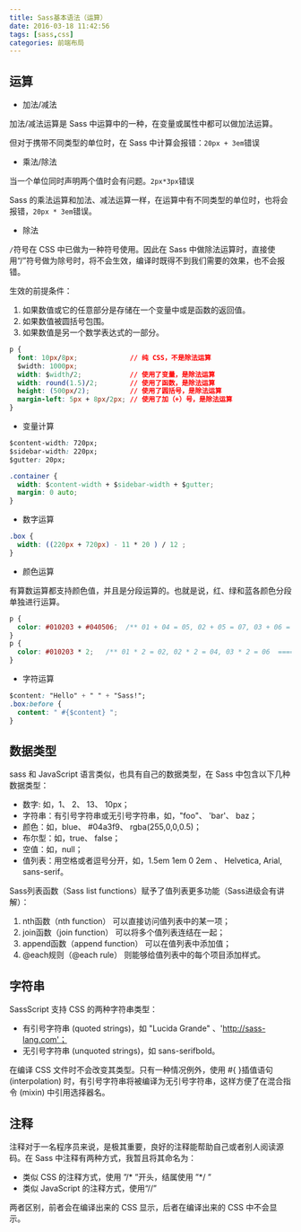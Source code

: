 ```yaml
---
title: Sass基本语法（运算）
date: 2016-03-18 11:42:56
tags: [sass,css]
categories: 前端布局
---
```

## 运算 ##
- 加法/减法

加法/减法运算是 Sass 中运算中的一种，在变量或属性中都可以做加法运算。

但对于携带不同类型的单位时，在 Sass 中计算会报错：`20px + 3em`错误

- 乘法/除法

当一个单位同时声明两个值时会有问题。`2px*3px`错误

Sass 的乘法运算和加法、减法运算一样，在运算中有不同类型的单位时，也将会报错，`20px * 3em`错误。
<!-- more -->
- 除法

`/`符号在 CSS 中已做为一种符号使用。因此在 Sass 中做除法运算时，直接使用“/”符号做为除号时，将不会生效，编译时既得不到我们需要的效果，也不会报错。

生效的前提条件：

1. 如果数值或它的任意部分是存储在一个变量中或是函数的返回值。
2. 如果数值被圆括号包围。
3. 如果数值是另一个数学表达式的一部分。

```css
p {
  font: 10px/8px;             // 纯 CSS，不是除法运算
  $width: 1000px;
  width: $width/2;            // 使用了变量，是除法运算
  width: round(1.5)/2;        // 使用了函数，是除法运算
  height: (500px/2);          // 使用了圆括号，是除法运算
  margin-left: 5px + 8px/2px; // 使用了加（+）号，是除法运算
}
```
<!--more-->

- 变量计算

```css
$content-width: 720px;
$sidebar-width: 220px;
$gutter: 20px;

.container {
  width: $content-width + $sidebar-width + $gutter;
  margin: 0 auto;
}
```

- 数字运算

```css
.box {
  width: ((220px + 720px) - 11 * 20 ) / 12 ; 
}
```

- 颜色运算

有算数运算都支持颜色值，并且是分段运算的。也就是说，红、绿和蓝各颜色分段单独进行运算。

```css	
p {
  color: #010203 + #040506;  /** 01 + 04 = 05, 02 + 05 = 07, 03 + 06 = 09  ============050709 **/
}
p {
  color: #010203 * 2;   /** 01 * 2 = 02, 02 * 2 = 04, 03 * 2 = 06  ================020406 **/
}
```

- 字符运算

```css	
$content: "Hello" + " " + "Sass!";
.box:before {
  content: " #{$content} ";
}
```
		
## 数据类型 ##
sass 和 JavaScript 语言类似，也具有自己的数据类型，在 Sass 中包含以下几种数据类型：

- 数字: 如，1、 2、 13、 10px；
- 字符串：有引号字符串或无引号字符串，如，"foo"、 'bar'、 baz；
- 颜色：如，blue、 #04a3f9、 rgba(255,0,0,0.5)；
- 布尔型：如，true、 false；
- 空值：如，null；
- 值列表：用空格或者逗号分开，如，1.5em 1em 0 2em 、 Helvetica, Arial, sans-serif。

Sass列表函数（Sass list functions）赋予了值列表更多功能（Sass进级会有讲解）：

1. nth函数（nth function） 可以直接访问值列表中的某一项；
2. join函数（join function） 可以将多个值列表连结在一起；
3. append函数（append function） 可以在值列表中添加值； 
4. @each规则（@each rule） 则能够给值列表中的每个项目添加样式。


## 字符串 ##
SassScript 支持 CSS 的两种字符串类型：

- 有引号字符串 (quoted strings)，如 "Lucida Grande" 、'http://sass-lang.com'；
- 无引号字符串 (unquoted strings)，如 sans-serifbold。

在编译 CSS 文件时不会改变其类型。只有一种情况例外，使用 #{ }插值语句 (interpolation) 时，有引号字符串将被编译为无引号字符串，这样方便了在混合指令 (mixin) 中引用选择器名。

## 注释 ##

注释对于一名程序员来说，是极其重要，良好的注释能帮助自己或者别人阅读源码。在 Sass 中注释有两种方式，我暂且将其命名为：

- 类似 CSS 的注释方式，使用 ”/* ”开头，结属使用 ”*/ ”
- 类似 JavaScript 的注释方式，使用“//”

两者区别，前者会在编译出来的 CSS 显示，后者在编译出来的 CSS 中不会显示。

